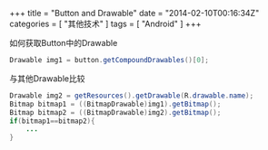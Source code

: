+++
title = "Button and Drawable"
date = "2014-02-10T00:16:34Z"
categories = [
    "其他技术"
]
tags = [
    "Android"
]
+++

如何获取Button中的Drawable

```java
Drawable img1 = button.getCompoundDrawables()[0];
```   

与其他Drawable比较

```java
Drawable img2 = getResources().getDrawable(R.drawable.name);
Bitmap bitmap1 = ((BitmapDrawable)img1).getBitmap();
Bitmap bitmap2 = ((BitmapDrawable)img2).getBitmap();
if(bitmap1==bitmap2){
    ...     
}
```
